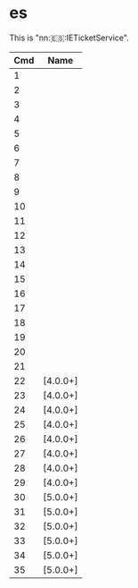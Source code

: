 # es

This is "nn::es::IETicketService".

| Cmd | Name       |
| --- | ---------- |
| 1   |            |
| 2   |            |
| 3   |            |
| 4   |            |
| 5   |            |
| 6   |            |
| 7   |            |
| 8   |            |
| 9   |            |
| 10  |            |
| 11  |            |
| 12  |            |
| 13  |            |
| 14  |            |
| 15  |            |
| 16  |            |
| 17  |            |
| 18  |            |
| 19  |            |
| 20  |            |
| 21  |            |
| 22  | \[4.0.0+\] |
| 23  | \[4.0.0+\] |
| 24  | \[4.0.0+\] |
| 25  | \[4.0.0+\] |
| 26  | \[4.0.0+\] |
| 27  | \[4.0.0+\] |
| 28  | \[4.0.0+\] |
| 29  | \[4.0.0+\] |
| 30  | \[5.0.0+\] |
| 31  | \[5.0.0+\] |
| 32  | \[5.0.0+\] |
| 33  | \[5.0.0+\] |
| 34  | \[5.0.0+\] |
| 35  | \[5.0.0+\] |
